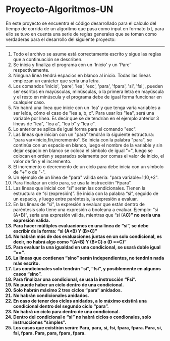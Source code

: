 # Proyecto-Algoritmos-UN
En este proyecto se encuentra el código desarrollado para el calculo del tiempo de corrida de un algoritmo que pasa como input en formato txt, para ello se tuvo en cuenta una serie de reglas generales que se toman como verdaderas para el desarrollo del siguiente proyecto:


------------------------------------------------------------------------------------------------------------------------------------------------------------------
1. Todo el archivo se asume está correctamente escrito y sigue las reglas que a
continuación se describen.
2. Se inicia y finaliza el programa con un 'Inicio' y un 'Pare' respectivamente.
3. Ninguna línea tendrá espacios en blanco al inicio. Todas las líneas empiezan un
carácter que sería una letra.
4. Los comandos 'inicio', 'pare', 'lea', 'esc', 'para', 'fpara', 'si', 'fsi',, pueden ser escritos en
mayúsculas, minúsculas, o la primera letra en mayúscula y el resto en minúscula y el
programa debe de igual forma funcionar en cualquier caso.
5. No habrá una línea que inicie con un 'lea' y que tenga varia variables a ser leída, cómo
el caso de "lea a, b, c". Para usar los "lea", será una variable por línea. Es decir que se
de tendrían en el ejemplo anterior 3 líneas de "lea", "lea a", "lea b" y "lea c".
6. Lo anterior se aplica de igual forma para el comando "esc".
7. Las líneas que inician con un "para" tendrán la siguiente estructura: "para
var=inicio,fin,incremento". Se inicia con la palabra "para", se continúa con un espacio
en blanco, luego el nombre de la variable y sin dejar espacio en blanco se coloca el
símbolo de igual "=", luego se colocan en orden y separados solamente por comas el
valor de inicio, el valor de fin y el incremento.
8. El incremento o decremento de un ciclo para debe inicia con un símbolo de "+" o de
"-".
9. Un ejemplo de un línea de "para" válida seria: "para variable=1,10,+2".
10. Para finalizar un ciclo para, se usa la instrucción “Fpara”.
11. Las líneas que inicial con “si” serán las condicionales. Tienen la estructura de “si
(expresión)”. Se inicia con la palabra “si”, seguido de un espacio, y luego entre
paréntesis, la expresión a evaluar.
12. En las líneas de “si”, la expresión a evaluar que están dentro de paréntesis solo tiene
una expresión a booleana a evaluar. Ejemplo: “si (A<B)”, sería una expresión válida,
mientras que “si (A<B Y B>C)” no sería una expresión valida.
13. Para hacer múltiples evaluaciones en una línea de “si”, se debe escribir de la forma: “si
(A<B) Y (B>C)”
14. No habrán más de dos evaluaciones juntas en un solo condicional, es decir, no habrá
algo como “(A<B) Y (B>C) o (D ==C)”
15. Para evaluar la una igualdad en una condicional, se usará doble igual “==”.
16. La líneas que contienen “sino” serán independientes, no tendrán nada más escrito.
17. Las condicionales solo tendrán “si”, “fsi”, y posiblemente en algunos casos “sino”.
18. Para finalizar una condicional, se usa la instrucción “Fsi”.
19. No puede haber un ciclo dentro de una condicional.
20. Solo habrán máximo 2 tres ciclos “para” anidados.
21. No habrán condicionales anidados.
22. En caso de tener dos ciclos anidados, a lo máximo existirá una condicional dentro del
segundo ciclo “para”.
23. No habrá un ciclo para dentro de una condicional.
24. Dentro del condicional o “si” no habrá ciclos o condionales, solo instrucciones
“simples”.
25. Los casos que existirán serán:
     Para, para, si, fsi, fpara, fpara.
     Para, si, fsi, fpara.
     Para, para, fpara, fpara.

